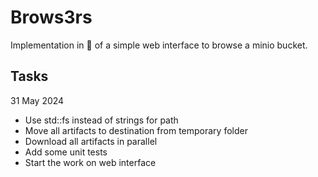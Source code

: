 # Brows3rs

Implementation in 🦀 of a simple web interface to browse a minio bucket.

## Tasks

31 May 2024
- Use std::fs instead of strings for path
- Move all artifacts to destination from temporary folder
- Download all artifacts in parallel
- Add some unit tests
- Start the work on web interface
